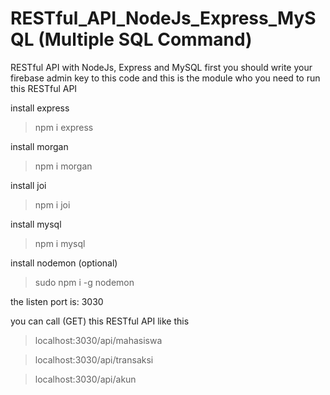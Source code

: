 # RESTful_API_NodeJs_Express_MySQL (Multiple SQL Command)
RESTful API with NodeJs, Express and MySQL
first you should write your firebase admin key to this code and this is the module who you need to run this RESTful API

install express

> npm i express

install morgan

>npm i morgan

install joi

>npm i joi

install mysql

>npm i mysql

install nodemon (optional)

>sudo npm i -g nodemon

the listen port is: 3030

you can call (GET) this RESTful API like this

>localhost:3030/api/mahasiswa

>localhost:3030/api/transaksi

>localhost:3030/api/akun
